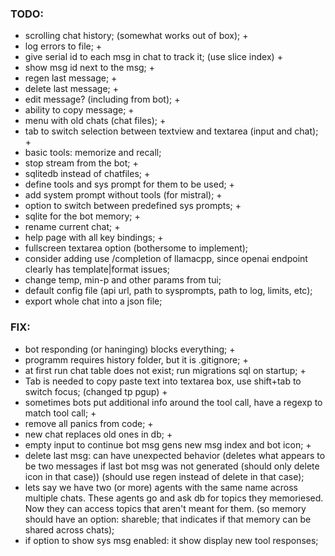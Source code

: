 ### TODO:
- scrolling chat history; (somewhat works out of box); +
- log errors to file; +
- give serial id to each msg in chat to track it; (use slice index) +
- show msg id next to the msg; +
- regen last message; +
- delete last message; +
- edit message? (including from bot); +
- ability to copy message; +
- menu with old chats (chat files); +
- tab to switch selection between textview and textarea (input and chat); +
- basic tools: memorize and recall;
- stop stream from the bot; +
- sqlitedb instead of chatfiles; +
- define tools and sys prompt for them to be used; +
- add system prompt without tools (for mistral); +
- option to switch between predefined sys prompts; +
- sqlite for the bot memory; +
- rename current chat; +
- help page with all key bindings; +
- fullscreen textarea option (bothersome to implement);
- consider adding use /completion of llamacpp, since openai endpoint clearly has template|format issues;
- change temp, min-p and other params from tui;
- default config file (api url, path to sysprompts, path to log, limits, etc);
- export whole chat into a json file;

### FIX:
- bot responding (or haninging) blocks everything; +
- programm requires history folder, but it is .gitignore; +
- at first run chat table does not exist; run migrations sql on startup; +
- Tab is needed to copy paste text into textarea box, use shift+tab to switch focus; (changed tp pgup) +
- sometimes bots put additional info around the tool call, have a regexp to match tool call; +
- remove all panics from code; +
- new chat replaces old ones in db; +
- empty input to continue bot msg gens new msg index and bot icon; +
- delete last msg: can have unexpected behavior (deletes what appears to be two messages if last bot msg was not generated (should only delete icon in that case)) (should use regen instead of delete in that case);
- lets say we have two (or more) agents with the same name across multiple chats. These agents go and ask db for topics they memoriesed. Now they can access topics that aren't meant for them. (so memory should have an option: shareble; that indicates if that memory can be shared across chats);
- if option to show sys msg enabled: it show display new tool responses;
